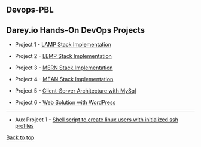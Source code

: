## Devops-PBL
## Darey.io Hands-On DevOps Projects 

- Project 1 - [LAMP Stack Implementation](Project-1/project1.md)

- Project 2 - [LEMP Stack Implementation](Project-2/project2.md)

- Project 3 - [MERN Stack Implementation](Project-3/project3.md)

- Project 4 - [MEAN Stack Implementation](Project-4/project4.md)

- Project 5 - [Client-Server Architecture with MySql](Project-5/project5.md)

- Project 6 - [Web Solution with WordPress](Project-5/project5.md)

---

- Aux Project 1 - [Shell script to create linux users with initialized ssh profiles](https://github.com/amadinathaniel/auxillary-projects)

[Back to top](#)